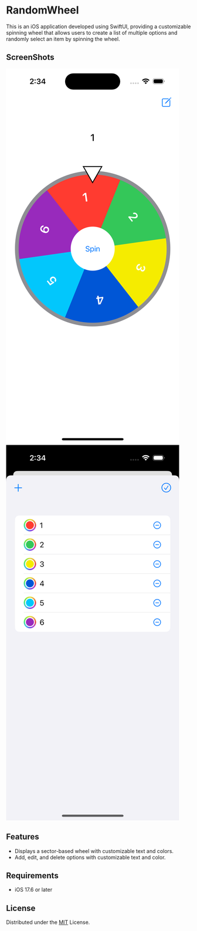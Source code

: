 # RandomWheel

This is an iOS application developed using SwiftUI, providing a customizable spinning wheel that allows users to create a list of multiple options and randomly select an item by spinning the wheel.

## ScreenShots

[<img src="./assets/RandomWheelScreenshot1.png">](./assets/RandomWheelScreenshot1.png)
[<img src="./assets/RandomWheelScreenshot2.png">](./assets/RandomWheelScreenshot2.png)

## Features

* Displays a sector-based wheel with customizable text and colors.
* Add, edit, and delete options with customizable text and color.

## Requirements

* iOS 17.6 or later

## License

Distributed under the [MIT](LICENSE) License.
